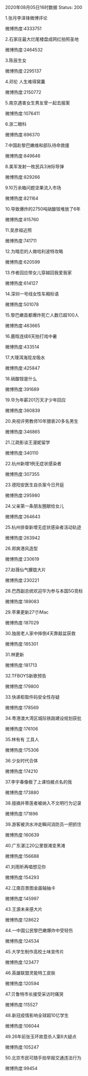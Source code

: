 2020年08月05日16时数据
Status: 200

1.张月李泽锋微博评论

微博热度:4333751

2.石家庄最大烂尾楼盘成网红拍照圣地

微博热度:2464532

3.陈辰生女

微博热度:2295137

4.邓伦 人生难得窝囊

微博热度:2150772

5.南京遇害女生男友曾一起去报案

微博热度:1076411

6.浙二眼科

微博热度:896370

7.中国赴黎巴嫩维和部队待命救援

微博热度:849646

8.美军发射一枚民兵3洲际导弹

微博热度:829266

9.10万余箱问题坚果流入市场

微博热度:821164

10.导致爆炸的2750吨硝酸铵堆放了6年

微博热度:815760

11.吴彦祖近照

微博热度:741711

12.为暗恋的人做哈利波特攻略

微博热度:620599

13.作者回应带女儿穿越回我爱我家

微博热度:614127

14.深圳一号线女性车厢标语

微博热度:501078

15.黎巴嫩首都爆炸死亡人数已超100人

微博热度:463665

16.鹿晗连续6天拍打戏中暑

微博热度:433514

17.大理洱海现龙吸水

微博热度:425847

18.硝酸铵是什么

微博热度:391689

19.华为年薪201万天才少年回应

微博热度:360839

20.央视评男教师10年猥亵20多名男生

微博热度:346865

21.江疏影谈王漫妮留学

微博热度:340110

22.杭州新增1例无症状感染者

微博热度:307355

23.德阳安医生自杀案今日开庭

微博热度:295980

24.父亲第一条朋友圈献给女儿

微博热度:264643

25.杭州排查新增无症状感染者活动轨迹

微博热度:263942

26.郑爽港风造型

微博热度:230619

27.赵薇仙气朦胧大片

微博热度:230221

28.巴西副总统欢迎华为参与本国5G竞标

微博热度:189083

29.苹果更新27寸iMac

微博热度:187029

30.独居老人家中摔倒4天靠敲盆获救

微博热度:185301

31.林更新

微博热度:181713

32.TFBOYS新歌预告

微博热度:179800

33.快递柜取件码安全性存疑

微博热度:178569

34.粤港澳大湾区城际铁路建设规划获批

微博热度:176106

35.林有有 工具人

微博热度:175306

36.少女时代合体

微博热度:174210

37.李宇春像极了上课怕被点名的我

微博热度:173880

38.擅摘并蒂莲者被纳入不文明行为记录

微博热度:171896

39.游客被洪水冲走瞬间消防员一把抓住

微博热度:160639

40.广东湛江20公里银滩变黑滩

微博热度:156688

41.刘雨昕再唱想见你

微博热度:154293

42.江南百景图金画轴抽卡

微博热度:145997

43.王源未来感大片

微博热度:128622

44.一中国公民黎巴嫩爆炸中受轻伤

微博热度:124534

45.大学生制作高校土味宣传片

微博热度:123477

46.英雄联盟灵能特工皮肤

微博热度:120594

47.贝鲁特市长接受采访时痛哭

微博热度:115527

48.新冠疫情影响全球超10亿学生

微博热度:106044

49.26年前张玉环故意杀人案6大疑点

微博热度:105247

50.北京市民可随手拍举报交通违法行为

微博热度:99454

